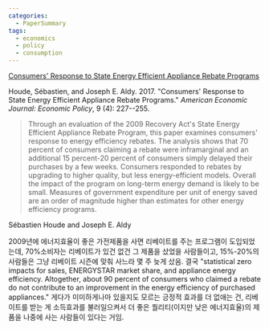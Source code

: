 ```yaml
---
categories:
  - PaperSummary
tags:
  - economics
  - policy
  - consumption
---
```


[Consumers' Response to State Energy Efficient Appliance Rebate Programs](https://www.aeaweb.org/articles?id=10.1257/pol.20140383)

Houde, Sébastien, and Joseph E. Aldy. 2017. \"Consumers' Response to State Energy Efficient Appliance Rebate Programs.\" _American Economic Journal: Economic Policy_, 9 (4): 227--255.

> Through an evaluation of the 2009 Recovery Act's State Energy Efficient Appliance Rebate Program, this paper examines consumers' response to energy efficiency rebates. The analysis shows that 70 percent of consumers claiming a rebate were inframarginal and an additional 15 percent-20 percent of consumers simply delayed their purchases by a few weeks. Consumers responded to rebates by upgrading to higher quality, but less energy-efficient models. Overall the impact of the program on long-term energy demand is likely to be small. Measures of government expenditure per unit of energy saved are an order of magnitude higher than estimates for other energy efficiency programs.


Sébastien Houde and Joseph E. Aldy

2009년에 에너지효율이 좋은 가전제품을 사면 리베이트를 주는 프로그램이 도입되었는데, 70%소비자는 리베이트가 있건 없건 그 제품을 샀었을 사람들이고, 15%-20%의 사람들은 그냥 리베이트 시즌에 맞춰 사느라 몇 주 늦게 샀음. 결국 \"statistical zero impacts for sales, ENERGYSTAR market share, and appliance energy efficiency. Altogether, about 90 percent of consumers who claimed a rebate do not contribute to an improvement in the energy efficiency of purchased appliances.\" 게다가 미미하게나마 있을지도 모르는 긍정적 효과를 더 없애는 건, 리베이트를 받는 게 소득효과를 불러일으켜서 더 좋은 퀄리티(이지만 낮은 에너지효율)의 제품을 나중에 사는 사람들이 있다는 거임.